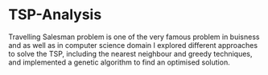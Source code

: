 # TSP-Analysis
Travelling Salesman problem is one of the very famous problem in buisness and as well as in computer science domain
I explored different approaches to solve the TSP, including the nearest neighbour and greedy techniques, and implemented a genetic algorithm to find an optimised solution.
